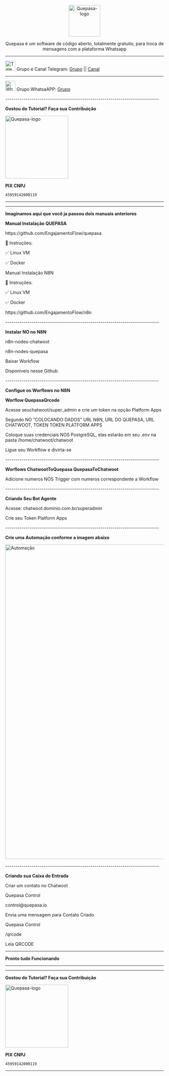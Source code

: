 <p align="center">
	<img src="https://github.com/sufficit/sufficit-quepasa/raw/main/src/assets/favicon.png" alt="Quepasa-logo" width="100" />	
	<p align="center">Quepasa é um software de código aberto, totalmente gratuito, para troca de mensagens com a plataforma Whatsapp</p>
</p>
<hr />
<p align="left">
	<img src="https://telegram.org/favicon.ico" alt="Telegram-logo" width="32" />
	<span>Grupo e Canal Telegram: </span>
	<a href="https://t.me/quepasa_api" target="_blank">Grupo</a>
	<span> || </span>
	<a href="https://t.me/quepasa_channel" target="_blank">Canal</a>
</p>
<hr />
<p align="left">
	<img src="https://whatsapp.com/favicon.ico" alt="WhatsAPP-logo" width="32" />
	<span>Grupo WhatsaAPP: </span>
	<a href="https://chat.whatsapp.com/Cv5WfmujRzE09yQ6hagYim" target="_blank">Grupo</a>
</p>
----------------------------------------------------------------------------
</p>

**Gostou do Tutorial? Faça sua Contribuição**

<img src="https://github.com/EngajamentoFlow/quepasa/blob/main/Contribui%C3%A7%C3%A3o.png" alt="Quepasa-logo" width="200" />
</p>

**PIX CNPJ**


```
45959142000119	
```
----------------------------------------------------------------------------

----------------------------------------------------------------------------

**Imaginamos aqui que você ja passou dois manuais anteriores**

**Manual Instalação QUEPASA**
</p>
https://github.com/EngajamentoFlow/quepasa
</p>
🧰 Instruções:
</p>
✅  Linux VM
</p>
✅  Docker
</p>
Manual Instalação N8N
</p>
🧰 Instruções:
</p>
✅  Linux VM
</p>
✅  Docker
</p>
https://github.com/EngajamentoFlow/n8n
</p>
----------------------------------------------------------------------------

**Instalar NO no N8N**

n8n-nodes-chatwoot
</p>
n8n-nodes-quepasa
</p>
Baixar Workflow
</p>
Disponiveis nesse Github
</p>
----------------------------------------------------------------------------
</p>

**Configue os Worflows no N8N**

**Worflow QuepasaQrcode**

</p>
Acesse seuchatwoot/super_admin e crie um token na opção Platform Apps
</p>
Segundo NO “COLOCANDO DADOS" URL N8N, URL DO QUEPASA, URL CHATWOOT, TOKEN TOKEN PLATFORM APPS
</p>
Coloque suas credenciais NOS PostgreSQL, elas estarão em seu .env na pasta /home/chatwoot/chatwoot
</p>
Ligue seu Workflow e divirta-se 

</p>
----------------------------------------------------------------------------
</p>

**Worflows ChatwootToQuepasa QuepasaToChatwoot**

</p>
Adicione numeros NOS Trigger com numeros correspondente a Workflow
</p>
----------------------------------------------------------------------------

**Criando Seu Bot Agente**

Acesse: chatwoot.dominio.com.br/superadmin
</p>
Crie seu Token Platform Apps
</p>
----------------------------------------------------------------------------

**Crie uma Automação conforme a imagem abaixo**

<img src="https://github.com/EngajamentoFlow/quepasa/blob/main/Automa%C3%A7%C3%A3o.png" alt="Automação" width="1000" />
</p>
----------------------------------------------------------------------------

**Criando sua Caixa de Entrada**

Criar um contato no Chatwoot
</p>
Quepasa Control
</p>
control@quepasa.io
</p>
Envia uma mensagem para Contato Criado
</p>
Quepasa Control
</p>
/qrcode
</p>
Leia QRCODE
</p>

----------------------------------------------------------------------------


**Pronto tudo Funcionando**

----------------------------------------------------------------------------
----------------------------------------------------------------------------

**Gostou do Tutorial? Faça sua Contribuição**

<img src="https://github.com/EngajamentoFlow/quepasa/blob/main/Contribui%C3%A7%C3%A3o.png" alt="Quepasa-logo" width="200" />
</p>


**PIX CNPJ**

```
45959142000119	
```

----------------------------------------------------------------------------

